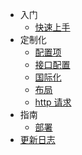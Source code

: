 - 入门
  - [快速上手](zh-cn/getting-started.md)
- 定制化
  - [配置项](zh-cn/configuration.md)
  - [接口配置](zh-cn/API-configuration.md)
  - [国际化](zh-cn/i18n.md)
  - [布局](zh-cn/layout.md)
  - [http 请求](zh-cn/request.md)
- 指南
  - [部署](zh-cn/deploy.md)
- [更新日志](zh-cn/change-log.md)
